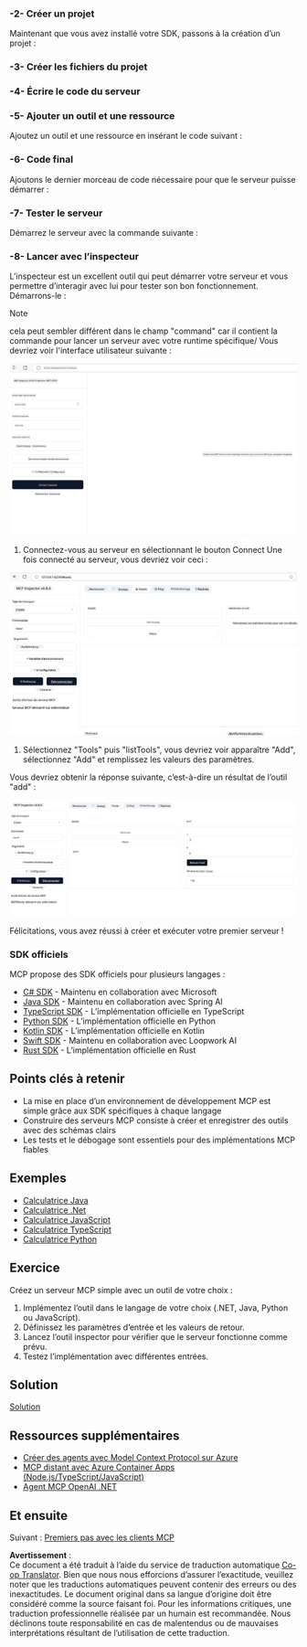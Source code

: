 <!--
CO_OP_TRANSLATOR_METADATA:
{
  "original_hash": "315ecce765d22639b60dbc41344c8533",
  "translation_date": "2025-07-09T22:54:05+00:00",
  "source_file": "03-GettingStarted/01-first-server/README.md",
  "language_code": "fr"
}
-->
### -2- Créer un projet

Maintenant que vous avez installé votre SDK, passons à la création d’un projet :

### -3- Créer les fichiers du projet

### -4- Écrire le code du serveur

### -5- Ajouter un outil et une ressource

Ajoutez un outil et une ressource en insérant le code suivant :

### -6- Code final

Ajoutons le dernier morceau de code nécessaire pour que le serveur puisse démarrer :

### -7- Tester le serveur

Démarrez le serveur avec la commande suivante :

### -8- Lancer avec l’inspecteur

L’inspecteur est un excellent outil qui peut démarrer votre serveur et vous permettre d’interagir avec lui pour tester son bon fonctionnement. Démarrons-le :
> [!NOTE]
> cela peut sembler différent dans le champ "command" car il contient la commande pour lancer un serveur avec votre runtime spécifique/
Vous devriez voir l'interface utilisateur suivante :

![Connect](../../../../translated_images/connect.141db0b2bd05f096fb1dd91273771fd8b2469d6507656c3b0c9df4b3c5473929.fr.png)

1. Connectez-vous au serveur en sélectionnant le bouton Connect
  Une fois connecté au serveur, vous devriez voir ceci :

  ![Connected](../../../../translated_images/connected.73d1e042c24075d386cacdd4ee7cd748c16364c277d814e646ff2f7b5eefde85.fr.png)

1. Sélectionnez "Tools" puis "listTools", vous devriez voir apparaître "Add", sélectionnez "Add" et remplissez les valeurs des paramètres.

  Vous devriez obtenir la réponse suivante, c’est-à-dire un résultat de l’outil "add" :

  ![Result of running add](../../../../translated_images/ran-tool.a5a6ee878c1369ec1e379b81053395252a441799dbf23416c36ddf288faf8249.fr.png)

Félicitations, vous avez réussi à créer et exécuter votre premier serveur !

### SDK officiels

MCP propose des SDK officiels pour plusieurs langages :

- [C# SDK](https://github.com/modelcontextprotocol/csharp-sdk) - Maintenu en collaboration avec Microsoft
- [Java SDK](https://github.com/modelcontextprotocol/java-sdk) - Maintenu en collaboration avec Spring AI
- [TypeScript SDK](https://github.com/modelcontextprotocol/typescript-sdk) - L’implémentation officielle en TypeScript
- [Python SDK](https://github.com/modelcontextprotocol/python-sdk) - L’implémentation officielle en Python
- [Kotlin SDK](https://github.com/modelcontextprotocol/kotlin-sdk) - L’implémentation officielle en Kotlin
- [Swift SDK](https://github.com/modelcontextprotocol/swift-sdk) - Maintenu en collaboration avec Loopwork AI
- [Rust SDK](https://github.com/modelcontextprotocol/rust-sdk) - L’implémentation officielle en Rust

## Points clés à retenir

- La mise en place d’un environnement de développement MCP est simple grâce aux SDK spécifiques à chaque langage
- Construire des serveurs MCP consiste à créer et enregistrer des outils avec des schémas clairs
- Les tests et le débogage sont essentiels pour des implémentations MCP fiables

## Exemples

- [Calculatrice Java](../samples/java/calculator/README.md)
- [Calculatrice .Net](../../../../03-GettingStarted/samples/csharp)
- [Calculatrice JavaScript](../samples/javascript/README.md)
- [Calculatrice TypeScript](../samples/typescript/README.md)
- [Calculatrice Python](../../../../03-GettingStarted/samples/python)

## Exercice

Créez un serveur MCP simple avec un outil de votre choix :

1. Implémentez l’outil dans le langage de votre choix (.NET, Java, Python ou JavaScript).
2. Définissez les paramètres d’entrée et les valeurs de retour.
3. Lancez l’outil inspector pour vérifier que le serveur fonctionne comme prévu.
4. Testez l’implémentation avec différentes entrées.

## Solution

[Solution](./solution/README.md)

## Ressources supplémentaires

- [Créer des agents avec Model Context Protocol sur Azure](https://learn.microsoft.com/azure/developer/ai/intro-agents-mcp)
- [MCP distant avec Azure Container Apps (Node.js/TypeScript/JavaScript)](https://learn.microsoft.com/samples/azure-samples/mcp-container-ts/mcp-container-ts/)
- [Agent MCP OpenAI .NET](https://learn.microsoft.com/samples/azure-samples/openai-mcp-agent-dotnet/openai-mcp-agent-dotnet/)

## Et ensuite

Suivant : [Premiers pas avec les clients MCP](../02-client/README.md)

**Avertissement** :  
Ce document a été traduit à l’aide du service de traduction automatique [Co-op Translator](https://github.com/Azure/co-op-translator). Bien que nous nous efforcions d’assurer l’exactitude, veuillez noter que les traductions automatiques peuvent contenir des erreurs ou des inexactitudes. Le document original dans sa langue d’origine doit être considéré comme la source faisant foi. Pour les informations critiques, une traduction professionnelle réalisée par un humain est recommandée. Nous déclinons toute responsabilité en cas de malentendus ou de mauvaises interprétations résultant de l’utilisation de cette traduction.